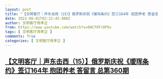```yaml
---
layout: post
title: "【文明客厅｜声东击西（15）】俄罗斯庆祝《瑷珲条约》签订164年 抱团养老 答留言 总第360期"
date: 2022-06-01T02:22:45.000Z
author: 文明客厅周孝正
from: https://www.youtube.com/watch?v=OHCfOTrDP9s
tags: [ 文明客厅周孝正 ]
comments: True
categories: [ 文明客厅周孝正 ]
---
```

<!--1654050165000-->
[【文明客厅｜声东击西（15）】俄罗斯庆祝《瑷珲条约》签订164年 抱团养老 答留言 总第360期](https://www.youtube.com/watch?v=OHCfOTrDP9s)
------

<div>

</div>
